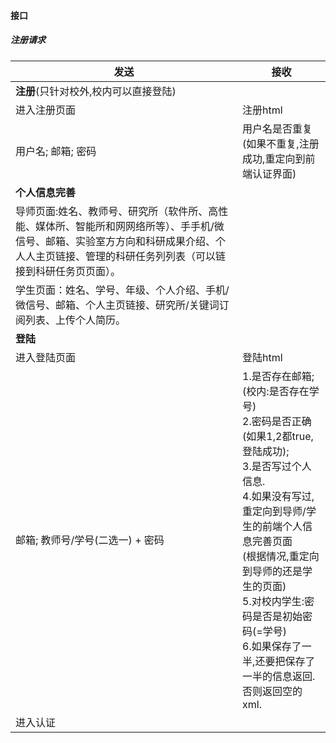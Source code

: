 #### 接口

##### 注册请求

| 发送                                                         | 接收                                                         |
| ------------------------------------------------------------ | ------------------------------------------------------------ |
| **注册**(只针对校外,校内可以直接登陆)                        |                                                              |
| 进入注册页面                                                 | 注册html                                                     |
| 用户名; 邮箱; 密码                                           | 用户名是否重复(如果不重复,注册成功,重定向到前端认证界面)     |
| **个人信息完善**                                             |                                                              |
| 导师页面:姓名、教师号、研究所（软件所、高性能、媒体所、智能所和⽹网络所等）、⼿手机/微 信号、邮箱、实验室⽅方向和科研成果介绍、个⼈人主⻚链接、管理的科研任务列列表（可以链接到科研任务⻚页面）。 |                                                              |
| 学生页面：姓名、学号、年级、个人介绍、手机/微信号、邮箱、个人主页链接、研究所/关键词订阅列表、上传个人简历。 |                                                              |
| **登陆**                                                     |                                                              |
| 进入登陆页面                                                 | 登陆html                                                     |
| 邮箱; 教师号/学号(二选一) + 密码                             | 1.是否存在邮箱; (校内:是否存在学号)<br />2.密码是否正确(如果1,2都true, 登陆成功);<br />3.是否写过个人信息.<br />4.如果没有写过,重定向到导师/学生的前端个人信息完善页面<br/>    (根据情况,重定向到导师的还是学生的页面)<br />5.对校内学生:密码是否是初始密码(=学号)<br/>6.如果保存了一半,还要把保存了一半的信息返回.否则返回空的xml. |
| 进入认证                                                     |                                                              |
